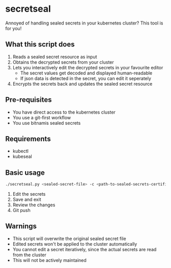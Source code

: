 # secretseal

Annoyed of handling sealed secrets in your kubernetes cluster? This tool is for you!

## What this script does

1. Reads a sealed secret resource as input
2. Obtains the decrypted secrets from your cluster
3. Lets you interactively edit the decrypted secrets in your favourite editor
    - The secret values get decoded and displayed human-readable
    - If json data is detected in the secret, you can edit it seperately
5. Encrypts the secrets back and updates the sealed secret resource

## Pre-requisites

- You have direct access to the kubernetes cluster
- You use a git-first workflow
- You use bitnamis sealed secrets

## Requirements

- kubectl
- kubeseal

## Basic usage

```bash
./secretseal.py <sealed-secret-file> -c <path-to-sealed-secrets-certificate>
```
1. Edit the secrets
2. Save and exit
3. Review the changes
4. Git push

## Warnings

- This script will overwrite the original sealed secret file
- Edited secrets won't be applied to the cluster automatically
- You cannot edit a secret iteratively, since the actual secrets are read from the cluster
- This will not be actively maintained

